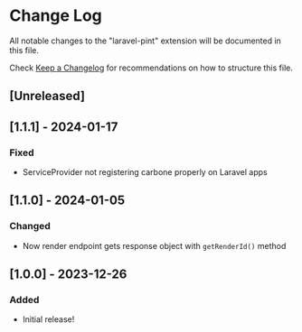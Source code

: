 # Change Log

All notable changes to the "laravel-pint" extension will be documented in this file.

Check [Keep a Changelog](http://keepachangelog.com/) for recommendations on how to structure this file.

## [Unreleased]

## [1.1.1] - 2024-01-17

### Fixed

- ServiceProvider not registering carbone properly on Laravel apps

## [1.1.0] - 2024-01-05

### Changed

- Now render endpoint gets response object with `getRenderId()` method

## [1.0.0] - 2023-12-26

### Added

- Initial release!
